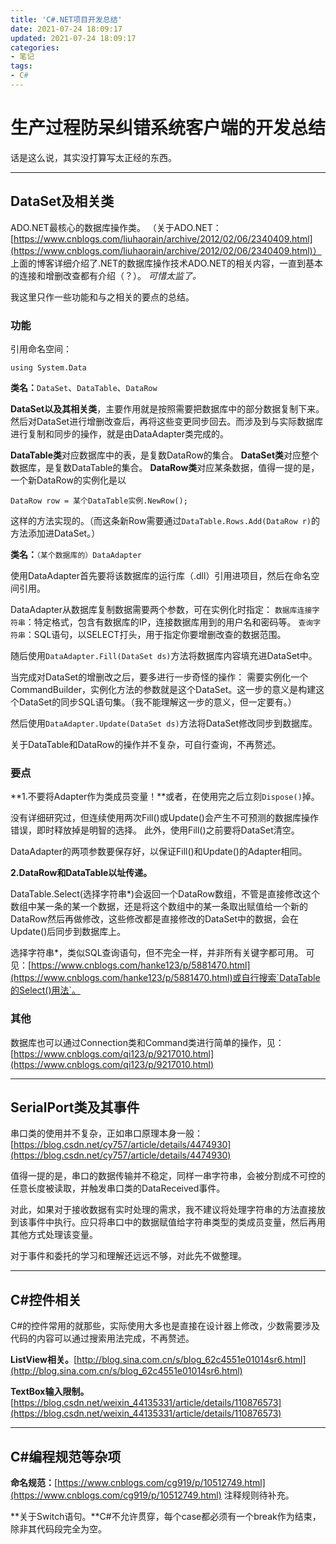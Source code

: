 ```yaml
---
title: 'C#.NET项目开发总结'
date: 2021-07-24 18:09:17
updated: 2021-07-24 18:09:17
categories:
- 笔记
tags:
- C#
---
```

# 生产过程防呆纠错系统客户端的开发总结

话是这么说，其实没打算写太正经的东西。

<!--more-->
----
## DataSet及相关类

ADO.NET最核心的数据库操作类。
（关于ADO.NET：[https://www.cnblogs.com/liuhaorain/archive/2012/02/06/2340409.html](https://www.cnblogs.com/liuhaorain/archive/2012/02/06/2340409.html)）
上面的博客详细介绍了.NET的数据库操作技术ADO.NET的相关内容，一直到基本的连接和增删改查都有介绍（？）。
*可惜太监了。*

我这里只作一些功能和与之相关的要点的总结。

### 功能
引用命名空间：
```
using System.Data
```
**类名：**`DataSet`、`DataTable`、`DataRow`

**DataSet以及其相关类**，主要作用就是按照需要把数据库中的部分数据复制下来。然后对DataSet进行增删改查后，再将这些变更同步回去。而涉及到与实际数据库进行复制和同步的操作，就是由DataAdapter类完成的。

**DataTable类**对应数据库中的表，是复数DataRow的集合。
**DataSet类**对应整个数据库，是复数DataTable的集合。
**DataRow类**对应某条数据，值得一提的是，一个新DataRow的实例化是以
```
DataRow row = 某个DataTable实例.NewRow();
```
这样的方法实现的。（而这条新Row需要通过`DataTable.Rows.Add(DataRow r)`的方法添加进DataSet。）

**类名：**`（某个数据库的）DataAdapter`

使用DataAdapter首先要将该数据库的运行库（.dll）引用进项目，然后在命名空间引用。

DataAdapter从数据库复制数据需要两个参数，可在实例化时指定：
`数据库连接字符串`：特定格式，包含有数据库的IP，连接数据库用到的用户名和密码等。
`查询字符串`：SQL语句，以SELECT打头，用于指定你要增删改查的数据范围。

随后使用`DataAdapter.Fill(DataSet ds)`方法将数据库内容填充进DataSet中。

当完成对DataSet的增删改之后，要多进行一步奇怪的操作：
需要实例化一个CommandBuilder，实例化方法的参数就是这个DataSet。这一步的意义是构建这个DataSet的同步SQL语句集。（我不能理解这一步的意义，但一定要有。）

然后使用`DataAdapter.Update(DataSet ds)`方法将DataSet修改同步到数据库。

关于DataTable和DataRow的操作并不复杂，可自行查询，不再赘述。

### 要点

**1.不要将Adapter作为类成员变量！**或者，在使用完之后立刻`Dispose()`掉。

没有详细研究过，但连续使用两次Fill()或Update()会产生不可预测的数据库操作错误，即时释放掉是明智的选择。
此外，使用Fill()之前要将DataSet清空。

DataAdapter的两项参数要保存好，以保证Fill()和Update()的Adapter相同。

**2.DataRow和DataTable以址传递。**

DataTable.Select(选择字符串\*)会返回一个DataRow数组，不管是直接修改这个数组中某一条的某一个数据，还是将这个数组中的某一条取出赋值给一个新的DataRow然后再做修改，这些修改都是直接修改的DataSet中的数据，会在Update()后同步到数据库上。

选择字符串\*，类似SQL查询语句，但不完全一样，并非所有关键字都可用。
可见：[https://www.cnblogs.com/hanke123/p/5881470.html](https://www.cnblogs.com/hanke123/p/5881470.html)或自行搜索`DataTable的Select()用法`。

### 其他

数据库也可以通过Connection类和Command类进行简单的操作，见：[https://www.cnblogs.com/qi123/p/9217010.html](https://www.cnblogs.com/qi123/p/9217010.html)

----
## SerialPort类及其事件

串口类的使用并不复杂，正如串口原理本身一般：[https://blog.csdn.net/cy757/article/details/4474930](https://blog.csdn.net/cy757/article/details/4474930)

值得一提的是，串口的数据传输并不稳定，同样一串字符串，会被分割成不可控的任意长度被读取，并触发串口类的DataReceived事件。

对此，如果对于接收数据有实时处理的需求，我不建议将处理字符串的方法直接放到该事件中执行。应只将串口中的数据赋值给字符串类型的类成员变量，然后再用其他方式处理该变量。

对于事件和委托的学习和理解还远远不够，对此先不做整理。

----
## C#控件相关

C#的控件常用的就那些，实际使用大多也是直接在设计器上修改，少数需要涉及代码的内容可以通过搜索用法完成，不再赘述。

**ListView相关。**[http://blog.sina.com.cn/s/blog_62c4551e01014sr6.html](http://blog.sina.com.cn/s/blog_62c4551e01014sr6.html)

**TextBox输入限制。**[https://blog.csdn.net/weixin_44135331/article/details/110876573](https://blog.csdn.net/weixin_44135331/article/details/110876573)

----
## C#编程规范等杂项

**命名规范：**[https://www.cnblogs.com/cg919/p/10512749.html](https://www.cnblogs.com/cg919/p/10512749.html)
注释规则待补充。

**关于Switch语句。**C#不允许贯穿，每个case都必须有一个break作为结束，除非其代码段完全为空。